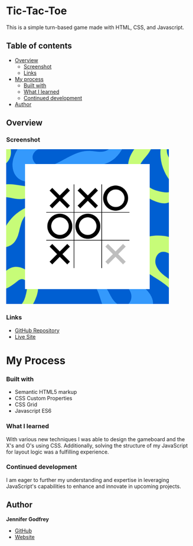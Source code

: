 # Tic-Tac-Toe

This is a simple turn-based game made with HTML, CSS, and Javascript.

## Table of contents

- [Overview](#overview)
  - [Screenshot](#screenshot)
  - [Links](#links)
- [My process](#my-process)
  - [Built with](#built-with)
  - [What I learned](#what-i-learned)
  - [Continued development](#continued-development)
- [Author](#author)

## Overview

### Screenshot

![](./assets/tic-tac-toe.png)

### Links
- [GitHub Repository](https://github.com/jenieg/tic-tac-toe)
- [Live Site](https://jenieg.github.io/Tic-Tac-Toe/)

# My Process

### Built with

  - Semantic HTML5 markup
  - CSS Custom Properties
  - CSS Grid
  - Javascript ES6

### What I learned

  With various new techniques I was able to design the gameboard and the X's and O's using CSS. Additionally, solving the structure of my JavaScript for layout logic was a fulfilling experience.

### Continued development

   I am eager to further my understanding and expertise in leveraging JavaScript's capabilities to enhance and innovate in upcoming projects.

## Author
**Jennifer Godfrey**
- [GitHub](https://github.com/jenieg)
- [Website](https://jenie.netlify.app/)
